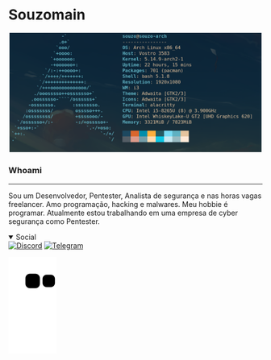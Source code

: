# Souzomain

<p align="center"><img src="souzo-neofetch.png" width='500'></p>

### Whoami
---

<p>
  Sou um Desenvolvedor, Pentester, Analista de segurança e nas horas vagas freelancer. Amo programação, hacking e malwares. Meu hobbie é programar. Atualmente estou trabalhando em uma empresa de cyber segurança como Pentester.
</p>

<details open>
  <summary>Social</summary>
  <a href="https://discord.gg/PxtPRD7W"><img alt="Discord" src="https://img.shields.io/badge/Discord-7289DA?style=for-the-badge&logo=discord&logoColor=white"/></a>
  <a href="https://t.me/Souzomain"><img alt="Telegram" src="https://img.shields.io/badge/Telegram-2CA5E0?style=for-the-badge&logo=telegram&logoColor=white" /></a>
</details>


![Snake animation](https://github.com/rafaballerini/rafaballerini/blob/output/github-contribution-grid-snake.svg)


